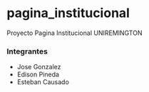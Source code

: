 # pagina_institucional

Proyecto Pagina Institucional UNIREMINGTON

### Integrantes

- Jose Gonzalez
- Edison Pineda
- Esteban Causado
